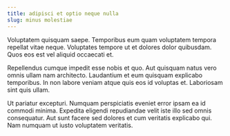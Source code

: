 ```yaml
---
title: adipisci et optio neque nulla
slug: minus molestiae
---
```


Voluptatem quisquam saepe. Temporibus eum quam voluptatem tempora repellat vitae neque. Voluptates tempore ut et dolores dolor quibusdam. Quos eos est vel aliquid occaecati et.

Repellendus cumque impedit esse nobis et quo. Aut quisquam natus vero omnis ullam nam architecto. Laudantium et eum quisquam explicabo temporibus. In non labore veniam atque quis eos id voluptas et. Laboriosam sint quis ullam.

Ut pariatur excepturi. Numquam perspiciatis eveniet error ipsam ea id commodi minima. Expedita eligendi repudiandae velit iste illo sed omnis consequatur. Aut sunt facere sed dolores et cum veritatis explicabo qui. Nam numquam ut iusto voluptatem veritatis.
